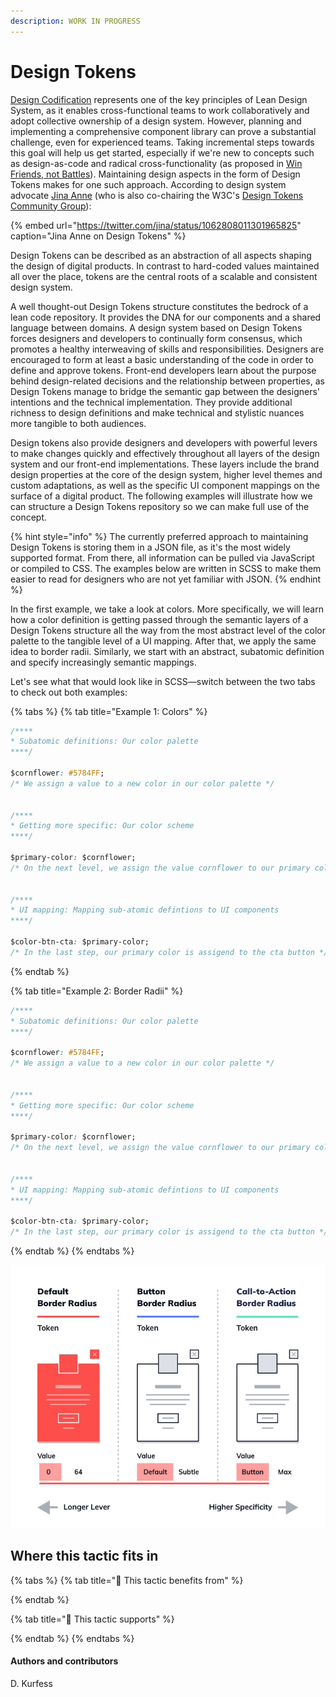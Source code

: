 ```yaml
---
description: WORK IN PROGRESS
---
```


# Design Tokens

[Design Codification](../principles/design-codification.md) represents one of the key principles of Lean Design System, as it enables cross-functional teams to work collaboratively and adopt collective ownership of a design system. However, planning and implementing a comprehensive component library can prove a substantial challenge, even for experienced teams. Taking incremental steps towards this goal will help us get started, especially if we're new to concepts such as design-as-code and radical cross-functionality \(as proposed in [Win Friends, not Battles](../principles/win-friends-not-battles.md)\). Maintaining design aspects in the form of Design Tokens makes for one such approach. According to design system advocate [Jina Anne](https://twitter.com/jina) \(who is also co-chairing the W3C's [Design Tokens Community Group](https://www.w3.org/groups/cg/design-tokens)\):

{% embed url="https://twitter.com/jina/status/1062808011301965825" caption="Jina Anne on Design Tokens" %}

Design Tokens can be described as an abstraction of all aspects shaping the design of digital products. In contrast to hard-coded values maintained all over the place, tokens are the central roots of a scalable and consistent design system.

A well thought-out Design Tokens structure constitutes the bedrock of a lean code repository. It provides the DNA for our components and a shared language between domains. A design system based on Design Tokens forces designers and developers to continually form consensus, which promotes a healthy interweaving of skills and responsibilities. Designers are encouraged to form at least a basic understanding of the code in order to define and approve tokens. Front-end developers learn about the purpose behind design-related decisions and the relationship between properties, as Design Tokens manage to bridge the semantic gap between the designers' intentions and the technical implementation. They provide additional richness to design definitions and make technical and stylistic nuances more tangible to both audiences.

Design tokens also provide designers and developers with powerful levers to make changes quickly and effectively throughout all layers of the design system and our front-end implementations. These layers include the brand design properties at the core of the design system, higher level themes and custom adaptations, as well as the specific UI component mappings on the surface of a digital product. The following examples will illustrate how we can structure a Design Tokens repository so we can make full use of the concept.

{% hint style="info" %}
The currently preferred approach to maintaining Design Tokens is storing them in a JSON file, as it's the most widely supported format. From there, all information can be pulled via JavaScript or compiled to CSS. The examples below are written in SCSS to make them easier to read for designers who are not yet familiar with JSON.
{% endhint %}

In the first example, we take a look at colors. More specifically, we will learn how a color definition is getting passed through the semantic layers of a Design Tokens structure all the way from the most abstract level of the color palette to the tangible level of a UI mapping. After that, we apply the same idea to border radii. Similarly, we start with an abstract, subatomic definition and specify increasingly semantic mappings. 

Let's see what that would look like in SCSS—switch between the two tabs to check out both examples:

{% tabs %}
{% tab title="Example 1: Colors" %}
```css
/****
* Subatomic definitions: Our color palette 
****/

$cornflower: #5784FF; 
/* We assign a value to a new color in our color palette */


/****
* Getting more specific: Our color scheme 
****/

$primary-color: $cornflower;
/* On the next level, we assign the value cornflower to our primary color */


/****
* UI mapping: Mapping sub-atomic defintions to UI components 
****/

$color-btn-cta: $primary-color;
/* In the last step, our primary color is assigend to the cta button */
```
{% endtab %}

{% tab title="Example 2: Border Radii" %}
```css
/****
* Subatomic definitions: Our color palette 
****/

$cornflower: #5784FF; 
/* We assign a value to a new color in our color palette */


/****
* Getting more specific: Our color scheme 
****/

$primary-color: $cornflower;
/* On the next level, we assign the value cornflower to our primary color */


/****
* UI mapping: Mapping sub-atomic defintions to UI components 
****/

$color-btn-cta: $primary-color;
/* In the last step, our primary color is assigend to the cta button */
```
{% endtab %}
{% endtabs %}



![Fig. 1: Border radius defined on increasingly specific levels](../../.gitbook/assets/anim_tokens_lever.png)

## Where this tactic fits in

{% tabs %}
{% tab title="🙏  This tactic benefits from" %}

{% endtab %}

{% tab title="💪  This tactic supports" %}

{% endtab %}
{% endtabs %}

#### Authors and contributors

D. Kurfess

